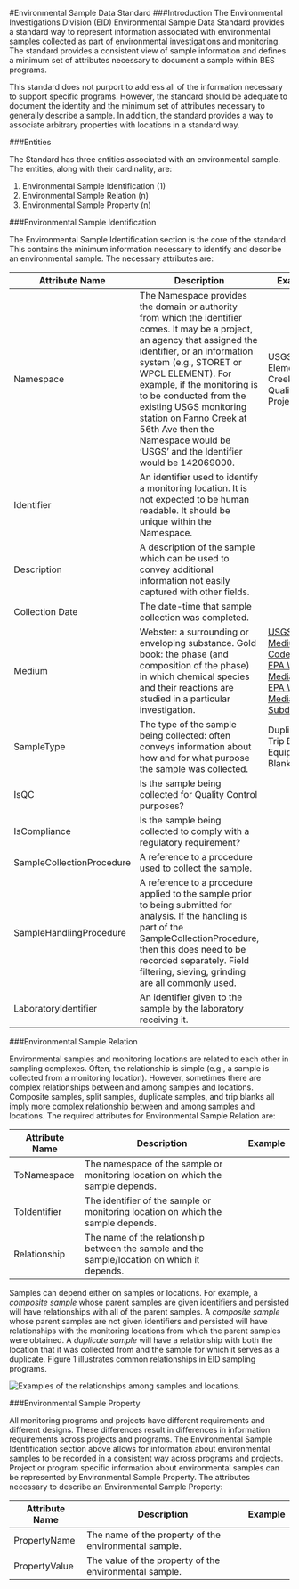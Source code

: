 ﻿#Environmental Sample Data Standard
###Introduction
The Environmental Investigations Division (EID) Environmental Sample Data Standard provides a standard way to represent information associated with environmental samples collected as part of environmental investigations and monitoring. The standard provides a consistent view of sample information and defines a minimum set of attributes necessary to document a sample within BES programs.

This standard does not purport to address all of the information necessary to support specific programs. However, the standard should be adequate to document the identity and the minimum set of attributes necessary to generally describe a sample. In addition, the standard provides a way to associate arbitrary properties with locations in a standard way.

###Entities

The Standard has three entities associated with an environmental sample. The entities, along with their cardinality, are:

1. Environmental Sample Identification (1)
2. Environmental Sample Relation (n)
3. Environmental Sample Property (n)

###Environmental Sample Identification

The Environmental Sample Identification section is the core of the standard. This contains the minimum information necessary to identify and describe an environmental sample. The necessary attributes are:

Attribute Name | Description | Examples
---------------|--------------|----------
Namespace	  | The Namespace provides the domain or authority from which the identifier comes. It may be a project, an agency that assigned the identifier, or an information system (e.g., STORET or WPCL ELEMENT). For example, if the monitoring is to be conducted from the existing USGS monitoring station on Fanno Creek at 56th Ave  then the Namespace would be ‘USGS’ and the Identifier would be 142069000. |	USGS,WPCL Element,Tryon Creek Water Quality Project
Identifier  | An identifier used to identify a monitoring location. It is not expected to be human readable. It should be unique within the Namespace.	
Description	| A description of the sample which can be used to convey additional information not easily captured with other fields.	
Collection Date | The date-time that sample collection was completed.
Medium	        | Webster: a surrounding or enveloping substance. Gold book: the phase (and composition of the phase) in which chemical species and their reactions are studied in a particular investigation.	| [USGS Medium Codes](http://help.waterdata.usgs.gov/medium_cd)<br>[EPA WQX Media](http://cdx.epa.gov/wqx/download/DomainValues/ActivityMedia.zip)<br>[EPA WQX Media Subdivision](http://cdx.epa.gov/wqx/download/DomainValues/ActivityMediaSubdivision.zip)
SampleType      | The type of the sample being collected: often conveys information about how and for what purpose the sample was collected. |Duplicate<br>Trip Blank<br>Equipment Blank
IsQC            | Is the sample being collected for Quality Control purposes?	
IsCompliance              | Is the sample being collected to comply with a regulatory requirement?	|
SampleCollectionProcedure	| A reference to a procedure used to collect the sample. |
SampleHandlingProcedure  	| A reference to a procedure applied to the sample prior to being submitted for analysis. If the handling is part of the SampleCollectionProcedure, then this does need to be recorded separately.	Field filtering, sieving, grinding are all commonly used. |
LaboratoryIdentifier      | An identifier given to the sample by the laboratory receiving it.|

###Environmental Sample Relation

Environmental samples and monitoring locations are related to each other in sampling complexes. Often, the relationship is simple (e.g., a sample is collected from a monitoring location). However, sometimes there are complex relationships between and among samples and locations. Composite samples, split samples, duplicate samples, and trip blanks all imply more complex relationship between and among samples and locations. The required attributes for Environmental Sample Relation are:

Attribute Name |	Description |	Example
---------------|--------------|----------
ToNamespace  |	The namespace of the sample or monitoring location on which the sample depends. |
ToIdentifier | The identifier of the sample or monitoring location on which the sample depends. |
Relationship |	The name of the relationship between the sample and the sample/location on which it depends. |


Samples can depend either on samples or locations. For example, a *composite sample* whose parent samples are given identifiers and persisted will have relationships with all of the parent samples. A *composite sample* whose parent samples are not given identifiers and persisted will have relationships with the monitoring locations from which the parent samples were obtained. A *duplicate sample* will have a relationship with both the location that it was collected from and the sample for which it serves as a duplicate. Figure 1 illustrates common relationships in EID sampling programs.

![Examples of the relationships among samples and locations.](https://github.com/jasonelaw/eid-sample/img/RelationExamples.png "Figure 1: Examples of the relationships among samples and between samples and locations.")

###Environmental Sample Property

All monitoring programs and projects have different requirements and different designs. These differences result in differences in information requirements across projects and programs. The Environmental Sample Identification section above allows for information about environmental samples to be recorded in a consistent way across programs and projects. Project or program specific information about environmental samples can be represented by Environmental Sample Property. The attributes necessary to describe an Environmental Sample Property:

Attribute Name | Description | Example
---------------|-------------|----------
PropertyName | The name of the property of the environmental sample. |	
PropertyValue | The value of the property of the environmental sample. |


